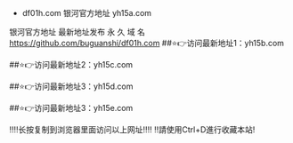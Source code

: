 - df01h.com
银河官方地址 yh15a.com

银河官方地址 最新地址发布
永 久 域 名 https://github.com/buguanshi/df01h.com
##⭐️👉访问最新地址1：yh15b.com

##⭐️👉访问最新地址2：yh15c.com

##⭐️👉访问最新地址3：yh15d.com

##⭐️👉访问最新地址3：yh15e.com

‼️‼️长按复制到浏览器里面访问以上网址‼️‼️
‼️請使用Ctrl+D進行收藏本站!
